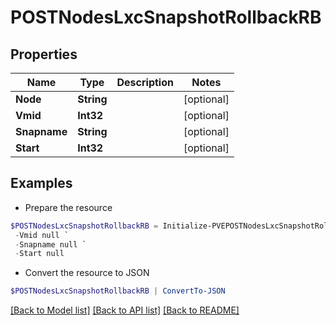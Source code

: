 # POSTNodesLxcSnapshotRollbackRB
## Properties

Name | Type | Description | Notes
------------ | ------------- | ------------- | -------------
**Node** | **String** |  | [optional] 
**Vmid** | **Int32** |  | [optional] 
**Snapname** | **String** |  | [optional] 
**Start** | **Int32** |  | [optional] 

## Examples

- Prepare the resource
```powershell
$POSTNodesLxcSnapshotRollbackRB = Initialize-PVEPOSTNodesLxcSnapshotRollbackRB  -Node null `
 -Vmid null `
 -Snapname null `
 -Start null
```

- Convert the resource to JSON
```powershell
$POSTNodesLxcSnapshotRollbackRB | ConvertTo-JSON
```

[[Back to Model list]](../README.md#documentation-for-models) [[Back to API list]](../README.md#documentation-for-api-endpoints) [[Back to README]](../README.md)

